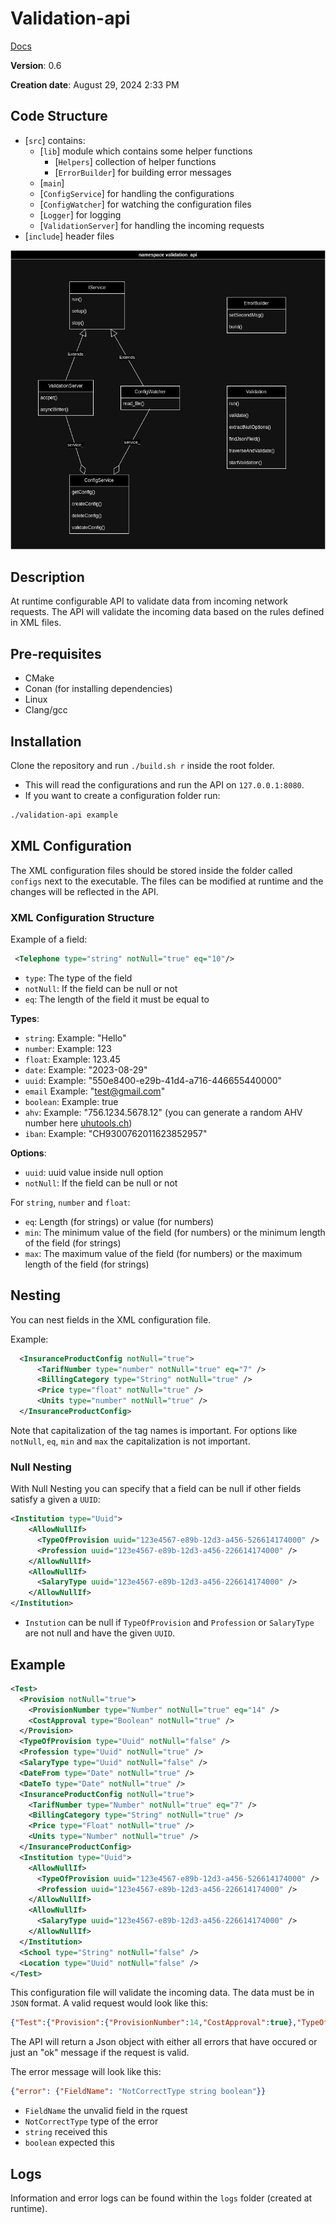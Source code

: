 # Validation-api

[Docs](https://ezpcy.github.io/validation-api/)

**Version**: 0.6

**Creation date**: August 29, 2024 2:33 PM

## Code Structure

- [`src`] contains:
  - [`lib`] module which contains some helper functions
    - [`Helpers`] collection of helper functions
    - [`ErrorBuilder`] for building error messages
  - [`main`]
  - [`ConfigService`] for handling the configurations
  - [`ConfigWatcher`] for watching the configuration files
  - [`Logger`] for logging
  - [`ValidationServer`] for handling the incoming requests
- [`include`] header files

![UML](./UML.png)

## Description

At runtime configurable API to validate data from incoming network requests. The API will validate the incoming data based on the rules defined in XML files.

## Pre-requisites

- CMake
- Conan (for installing dependencies)
- Linux
- Clang/gcc

## Installation

Clone the repository and run `./build.sh r` inside the root folder.

- This will read the configurations and run the API on `127.0.0.1:8080`.
- If you want to create a configuration folder run:

```bash
./validation-api example
```

## XML Configuration

The XML configuration files should be stored inside the folder called `configs` next to the executable. The files can be modified at runtime and the changes will be reflected in the API.

### XML Configuration Structure

Example of a field:

```xml
 <Telephone type="string" notNull="true" eq="10"/>
```

- `type`: The type of the field
- `notNull`: If the field can be null or not
- `eq`: The length of the field it must be equal to

**Types**:

- `string`: Example: "Hello"
- `number`: Example: 123
- `float`: Example: 123.45
- `date`: Example: "2023-08-29"
- `uuid`: Example: "550e8400-e29b-41d4-a716-446655440000"
- `email` Example: "test@gmail.com"
- `boolean`: Example: true
- `ahv`: Example: "756.1234.5678.12" (you can generate a random AHV number here [uhutools.ch](https://www.uhutools.ch/ahv-nummer/de))
- `iban`: Example: "CH9300762011623852957"

**Options**:

- `uuid`: uuid value inside null option
- `notNull`: If the field can be null or not

For `string`, `number` and `float`:

- `eq`: Length (for strings) or value (for numbers)
- `min`: The minimum value of the field (for numbers) or the minimum length of the field (for strings)
- `max`: The maximum value of the field (for numbers) or the maximum length of the field (for strings)


## Nesting

You can nest fields in the XML configuration file.

Example:

```xml
  <InsuranceProductConfig notNull="true">
      <TarifNumber type="number" notNull="true" eq="7" />
      <BillingCategory type="String" notNull="true" />
      <Price type="float" notNull="true" />
      <Units type="number" notNull="true" />
  </InsuranceProductConfig>
```

Note that capitalization of the tag names is important. For options like `notNull`, `eq`, `min` and `max` the capitalization is not important.

### Null Nesting

With Null Nesting you can specify that a field can be null if other fields satisfy a given a `UUID`:

```xml
<Institution type="Uuid">
    <AllowNullIf>
      <TypeOfProvision uuid="123e4567-e89b-12d3-a456-526614174000" />
      <Profession uuid="123e4567-e89b-12d3-a456-226614174000" />
    </AllowNullIf>
    <AllowNullIf>
      <SalaryType uuid="123e4567-e89b-12d3-a456-226614174000" />
    </AllowNullIf>
</Institution>
```

- `Instution` can be null if `TypeOfProvision` and `Profession` or `SalaryType` are not null and have the given `UUID`.

## Example

```xml
<Test>
  <Provision notNull="true">
    <ProvisionNumber type="Number" notNull="true" eq="14" />
    <CostApproval type="Boolean" notNull="true" />
  </Provision>
  <TypeOfProvision type="Uuid" notNull="false" />
  <Profession type="Uuid" notNull="true" />
  <SalaryType type="Uuid" notNull="false" />
  <DateFrom type="Date" notNull="true" />
  <DateTo type="Date" notNull="true" />
  <InsuranceProductConfig notNull="true">
    <TarifNumber type="Number" notNull="true" eq="7" />
    <BillingCategory type="String" notNull="true" />
    <Price type="Float" notNull="true" />
    <Units type="Number" notNull="true" />
  </InsuranceProductConfig>
  <Institution type="Uuid">
    <AllowNullIf>
      <TypeOfProvision uuid="123e4567-e89b-12d3-a456-526614174000" />
      <Profession uuid="123e4567-e89b-12d3-a456-226614174000" />
    </AllowNullIf>
    <AllowNullIf>
      <SalaryType uuid="123e4567-e89b-12d3-a456-226614174000" />
    </AllowNullIf>
  </Institution>
  <School type="String" notNull="false" />
  <Location type="Uuid" notNull="false" />
</Test>
```


This configuration file will validate the incoming data. The data must be in `JSON` format. A valid request would look like this:

```json
{"Test":{"Provision":{"ProvisionNumber":14,"CostApproval":true},"TypeOfProvision":"123e4567-e89b-12d3-a456-526614174000","Profession":"123e4567-e89b-12d3-a456-526614174001","SalaryType":"123e4567-e89b-12d3-a456-526614174000","DateFrom":"2024-01-01","DateTo":"2024-12-31","InsuranceProductConfig":{"TarifNumber":7,"BillingCategory":"c","Price":0.0,"Units":1},"Institution":"123e4567-e89b-12d3-a456-526614174000","School":"","Location":""}}

```

The API will return a Json object with either all errors that have occured or just an "ok" message if the request is valid.

The error message will look like this:

```json
{"error": {"FieldName": "NotCorrectType string boolean"}}
```

- `FieldName` the unvalid field in the rquest
- `NotCorrectType` type of the error
- `string` received this
- `boolean` expected this

## Logs

Information and error logs can be found within the `logs` folder (created at runtime).
